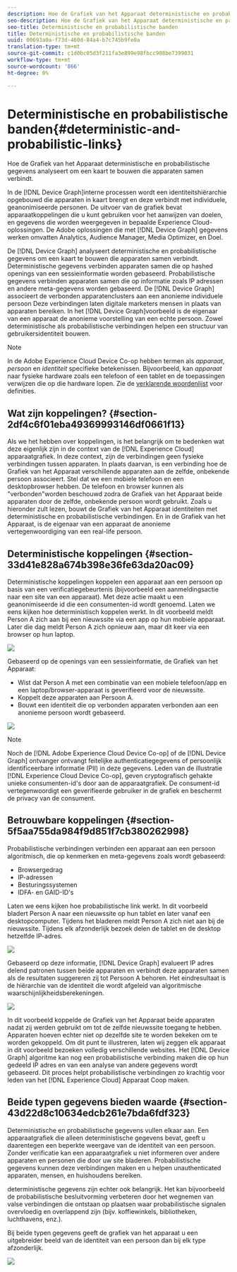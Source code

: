 ```yaml
---
description: Hoe de Grafiek van het Apparaat deterministische en probabilistische gegevens analyseert om een kaart te bouwen die apparaten samen verbindt.
seo-description: Hoe de Grafiek van het Apparaat deterministische en probabilistische gegevens analyseert om een kaart te bouwen die apparaten samen verbindt.
seo-title: Deterministische en probabilistische banden
title: Deterministische en probabilistische banden
uuid: 00693a0a-f73d-460d-84a4-b7c745b9fe0a
translation-type: tm+mt
source-git-commit: c1d0bc05d3f211fa3e899e98fbcc908be7399031
workflow-type: tm+mt
source-wordcount: '866'
ht-degree: 0%

---
```



# Deterministische en probabilistische banden{#deterministic-and-probabilistic-links}

Hoe de Grafiek van het Apparaat deterministische en probabilistische gegevens analyseert om een kaart te bouwen die apparaten samen verbindt.

In de [!DNL Device Graph]interne processen wordt een identiteitshiërarchie opgebouwd die apparaten in kaart brengt en deze verbindt met individuele, geanonimiseerde personen. De uitvoer van de grafiek bevat apparaatkoppelingen die u kunt gebruiken voor het aanwijzen van doelen, en gegevens die worden weergegeven in bepaalde Experience Cloud-oplossingen. De Adobe oplossingen die met [!DNL Device Graph] gegevens werken omvatten Analytics, Audience Manager, Media Optimizer, en Doel.

De [!DNL Device Graph] analyseert deterministische en probabilistische gegevens om een kaart te bouwen die apparaten samen verbindt. Deterministische gegevens verbinden apparaten samen die op hashed openings van een sessieinformatie worden gebaseerd. Probabilistische gegevens verbinden apparaten samen die op informatie zoals IP adressen en andere meta-gegevens worden gebaseerd. De [!DNL Device Graph] associeert de verbonden apparatenclusters aan een anonieme individuele persoon Deze verbindingen laten digitale marketers mensen in plaats van apparaten bereiken. In het [!DNL Device Graph]voorbeeld is de eigenaar van een apparaat de anonieme voorstelling van een echte persoon. Zowel deterministische als probabilistische verbindingen helpen een structuur van gebruikersidentiteit bouwen.

>[!NOTE]
>
>In de Adobe Experience Cloud Device Co-op hebben termen als *apparaat*, *persoon* en *identiteit* specifieke betekenissen. Bijvoorbeeld, kan *apparaat* naar fysieke hardware zoals een telefoon of een tablet en de toepassingen verwijzen die op die hardware lopen. Zie de [verklarende woordenlijst](../glossary.md#glossgroup-0f47d7fbd76c4759801f565f341a386c) voor definities.

## Wat zijn koppelingen? {#section-2df4c6f01eba49369993146df0661f13}

Als we het hebben over koppelingen, is het belangrijk om te bedenken wat deze eigenlijk zijn in de context van de [!DNL Experience Cloud] apparaatgrafiek. In deze context, zijn de verbindingen geen fysieke verbindingen tussen apparaten. In plaats daarvan, is een verbinding hoe de Grafiek van het Apparaat verschillende apparaten aan de zelfde, onbekende persoon associeert. Stel dat we een mobiele telefoon en een desktopbrowser hebben. De telefoon en browser kunnen als &quot;verbonden&quot;worden beschouwd zodra de Grafiek van het Apparaat beide apparaten door de zelfde, onbekende persoon wordt gebruikt. Zoals u hieronder zult lezen, bouwt de Grafiek van het Apparaat identiteiten met deterministische en probabilistische verbindingen. En in de Grafiek van het Apparaat, is de eigenaar van een apparaat de anonieme vertegenwoordiging van een real-life persoon.

## Deterministische koppelingen {#section-33d41e828a674b398e36fe63da20ac09}

Deterministische koppelingen koppelen een apparaat aan een persoon op basis van een verificatiegebeurtenis (bijvoorbeeld een aanmeldingsactie naar een site van een apparaat). Met deze actie maakt u een geanonimiseerde id die een consumenten-id wordt genoemd. Laten we eens kijken hoe deterministisch koppelen werkt. In dit voorbeeld meldt Person A zich aan bij een nieuwssite via een app op hun mobiele apparaat. Later die dag meldt Person A zich opnieuw aan, maar dit keer via een browser op hun laptop.

![](assets/link1.png)

Gebaseerd op de openings van een sessieinformatie, de Grafiek van het Apparaat:

* Wist dat Person A met een combinatie van een mobiele telefoon/app en een laptop/browser-apparaat is geverifieerd voor de nieuwssite.
* Koppelt deze apparaten aan Persoon A.
* Bouwt een identiteit die op verbonden apparaten verbonden aan een anonieme persoon wordt gebaseerd.

![](assets/link2.png)

>[!NOTE]
>
>Noch de [!DNL Adobe Experience Cloud Device Co-op] of de [!DNL Device Graph] ontvanger ontvangt feitelijke authenticatiegegevens of persoonlijk identificeerbare informatie (PII) in deze gegevens. Leden van de illustratie [!DNL Experience Cloud Device Co-op], geven cryptografisch gehakte unieke consumenten-id&#39;s door aan de apparaatgrafiek. De consument-id vertegenwoordigt een geverifieerde gebruiker in de grafiek en beschermt de privacy van de consument.

## Betrouwbare koppelingen {#section-5f5aa755da984f9d851f7cb380262998}

Probabilistische verbindingen verbinden een apparaat aan een persoon algoritmisch, die op kenmerken en meta-gegevens zoals wordt gebaseerd:

* Browsergedrag
* IP-adressen
* Besturingssystemen
* IDFA- en GAID-ID&#39;s

Laten we eens kijken hoe probabilistische link werkt. In dit voorbeeld bladert Person A naar een nieuwssite op hun tablet en later vanaf een desktopcomputer. Tijdens het bladeren meldt Person A zich niet aan bij de nieuwssite. Tijdens elk afzonderlijk bezoek delen de tablet en de desktop hetzelfde IP-adres.

![](assets/link3.png)

Gebaseerd op deze informatie, [!DNL Device Graph] evalueert IP adres delend patronen tussen beide apparaten en verbindt deze apparaten samen als de resultaten suggereren zij tot Persoon A behoren. Het eindresultaat is de hiërarchie van de identiteit die wordt afgeleid van algoritmische waarschijnlijkheidsberekeningen.

![](assets/link4.png)

In dit voorbeeld koppelde de Grafiek van het Apparaat beide apparaten nadat zij werden gebruikt om tot de zelfde nieuwssite toegang te hebben. Apparaten hoeven echter niet op dezelfde site te worden bekeken om te worden gekoppeld. Om dit punt te illustreren, laten wij zeggen elk apparaat in dit voorbeeld bezoeken volledig verschillende websites. Het [!DNL Device Graph] algoritme kan nog een probabilistische verbinding maken die op hun gedeeld IP adres en van een analyse van andere gegevens wordt gebaseerd. Dit proces helpt probabilistische verbindingen zo krachtig voor leden van het [!DNL Experience Cloud] Apparaat Coop maken.

## Beide typen gegevens bieden waarde {#section-43d22d8c10634edcb261e7bda6fdf323}

Deterministische en probabilistische gegevens vullen elkaar aan. Een apparaatgrafiek die alleen deterministische gegevens bevat, geeft u daarentegen een beperkte weergave van de identiteit van een persoon. Zonder verificatie kan een apparaatgrafiek u niet informeren over andere apparaten en personen die door uw site bladeren. Probabilistische gegevens kunnen deze verbindingen maken en u helpen unauthenticated apparaten, mensen, en huishoudens bereiken.

deterministische gegevens zijn echter ook belangrijk. Het kan bijvoorbeeld de probabilistische besluitvorming verbeteren door het wegnemen van valse verbindingen die ontstaan op plaatsen waar probabilistische signalen overvloedig en overlappend zijn (bijv. koffiewinkels, bibliotheken, luchthavens, enz.).

Bij beide typen gegevens geeft de grafiek van het apparaat u een uitgebreider beeld van de identiteit van een persoon dan bij elk type afzonderlijk.

![](assets/link5.png)

